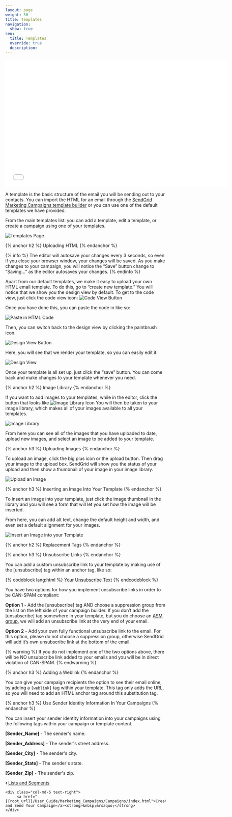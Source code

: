 ```yaml
---
layout: page
weight: 50
title: Templates
navigation:
  show: true
seo:
  title: Templates
  override: true
  description:
---
```


<iframe src="//player.vimeo.com/video/120738522" width="700" height="400" frameborder="0" webkitallowfullscreen mozallowfullscreen allowfullscreen></iframe>

A template is the basic structure of the email you will be sending out to your contacts. You can import the HTML for an
email through the [SendGrid Marketing Campaigns template builder]({{marketing_campaigns_url}}/templates) or you can use one of the default templates we have provided.

From the main templates list: you can add a template, edit a template, or create a campaign using one of your templates.

![]({{root_url}}/images/templates_1.png "Templates Page")

{% anchor h2 %}
Uploading HTML
{% endanchor %}

{% info %}
The editor will autosave your changes every 3 seconds, so even if you close your browser window, your changes will be saved. As you make changes to your campaign, you will notice the “Save” button change to “Saving…” as the editor autosaves your changes.
{% endinfo %}

Apart from our default templates, we make it easy to upload your own HTML email template. To do this, go to “create new template.” You will notice that we show you the design view by default. To get to the code view, just click the code view icon: ![]({{root_url}}/images/templates_2.png "Code View Button")

Once you have done this, you can paste the code in like so:

![]({{root_url}}/images/templates_3.png "Paste in HTML Code")

Then, you can switch back to the design view by clicking the paintbrush icon.

![]({{root_url}}/images/templates_4.png "Design View Button")

Here, you will see that we render your template, so you can easily edit it:

![]({{root_url}}/images/templates_5.png "Design View")

Once your template is all set up, just click the “save” button. You can come back and make changes to your template whenever you need.

{% anchor h2 %}
Image Library
{% endanchor %}

If you want to add images to your templates, while in the editor, click the button that looks like ![]({{root_url}}/images/image_library_icon.png "Image Library Icon")  You will then be taken to your image library,
which makes all of your images available to all your templates.

![]({{root_url}}/images/image_library_2.png "Image Library")

From here you can see all of the images that you have uploaded to date, upload new images, and select an image to be added to your template.

{% anchor h3 %}
Uploading Images
{% endanchor %}

To upload an image, click the big plus icon or the upload button. Then drag your image to the upload box. SendGrid
will show you the status of your upload and then show a thumbnail of your image in your image library.

![]({{root_url}}/images/image_library_3.png "Upload an image")

{% anchor h3 %}
Inserting an Image Into Your Template
{% endanchor %}

To insert an image into your template, just click the image thumbnail in the library and you will see a form that will let you set how the image will be inserted.

From here, you can add  alt text, change the default height and width, and even set a default alignment for your images.

![]({{root_url}}/images/image_library_1.png "Insert an Image into your Template")

{% anchor h2 %}
Replacement Tags
{% endanchor %}

{% anchor h3 %}
Unsubscribe Links
{% endanchor %}

You can add a custom unsubscribe link to your template by making use of the [unsubscribe] tag within an anchor tag, like so:

{% codeblock lang:html %}
<a href="[Unsubscribe]">Your Unsubscribe Text</a>
{% endcodeblock %}

You have two options for how you implement unsubscribe links in order to be CAN-SPAM compliant:

**Option 1** - Add the [unsubscribe] tag AND choose a suppression group from the list on the left side of your campaign
builder. If you don’t add the [unsubscribe] tag somewhere in your template, but you do choose an [ASM group]({{root_url}}/User_Guide/Email_Deliverability/Subscription_Tracking/index.html), we will
add an unsubscribe link at the very end of your email.

**Option 2** - Add your own fully functional unsubscribe link to the email. For this option, please do not choose a suppression group, otherwise SendGrid will add it’s own unsubscribe link at the bottom of the email.

{% warning %}
If you do not implement one of the two options above, there will be NO unsubscribe link added to your emails and you will
be in direct violation of CAN-SPAM.
{% endwarning %}

{% anchor h3 %}
Adding a Weblink
{% endanchor %}

You can give your campaign recipients the option to see their email online, by adding a ```[weblink]``` tag within your template. This tag only adds the URL, so you will need to add an HTML anchor tag around this substitution tag.

{% anchor h3 %}
Use Sender Identity Information In Your Campaigns
{% endanchor %}

You can insert your sender identity information into your campaigns using the following tags within your campaign or template content.

**[Sender_Name]** - The sender's name.

**[Sender_Address]** - The sender's street address.

**[Sender_City]** - The sender's city.

**[Sender_State]** - The sender's state.

**[Sender_Zip]** - The sender's zip.

<div class="row">
    <div class="col-md-6 text-left">
        <strong>&lsaquo;&nbsp;</strong><a href="{{root_url}}/User_Guide/Marketing_Campaigns/lists.html">Lists and Segments</a>
    </div>

    <div class="col-md-6 text-right">
         <a href="{{root_url}}/User_Guide/Marketing_Campaigns/Campaigns/index.html">Create and Send Your Campaign</a><strong>&nbsp;&rsaquo;</strong>
    </div>
</div>
